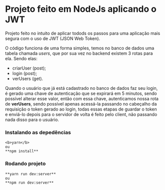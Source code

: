 # Projeto feito em NodeJs aplicando o JWT

<p>Projeto feito no intuito de aplicar todods os passos para uma aplicação mais segura
com o uso de JWT (JSON Web Token).</p>

O código funciona de uma forma simples, temos no banco de dados uma tabela chamada *users*, que por sua vez
no backend existem 3 rotas para ela. Sendo elas:
- criarUser (post);
- login (post);
- verUsers (get).
<p>Quando o usuário que já está cadastrado no banco de dados faz seu login, é gerado uma chave de autenticação que se expirará em 5 minutos, sendo possível alterar esse valor, então com essa chave, autenticamos nossa rota de <b>verUsers</b>, sendo possível apenas acessá-la passando no cabeçalho da requisição o token gerado ao login, todas essas etapas de guardar o token e enviá-lo depois para o servidor de volta é feito pelo client, não passando nada disso para o usuário.</p>


### Instalando as depedências

```
<b>yarn</b> 
ou
**npm install**
```

### Rodando projeto

```
**yarn run dev:server**
ou
**npm run dev:server**
```
